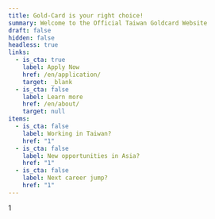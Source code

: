 ```yaml
---
title: Gold-Card is your right choice!
summary: Welcome to the Official Taiwan Goldcard Website
draft: false
hidden: false
headless: true
links:
  - is_cta: true
    label: Apply Now
    href: /en/application/
    target: _blank
  - is_cta: false
    label: Learn more
    href: /en/about/
    target: null
items:
  - is_cta: false
    label: Working in Taiwan?
    href: "1"
  - is_cta: false
    label: New opportunities in Asia?
    href: "1"
  - is_cta: false
    label: Next career jump?
    href: "1"
---
```

1
